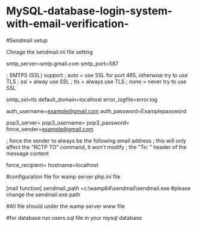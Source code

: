 # MySQL-database-login-system-with-email-verification-


#Sendmail setup

Chnage the sendmail.ini file setting 


smtp_server=smtp.gmail.com
smtp_port=587

; SMTPS (SSL) support
;   auto = use SSL for port 465, otherwise try to use TLS
;   ssl  = alway use SSL
;   tls  = always use TLS
;   none = never try to use SSL

smtp_ssl=tls
default_domain=localhost
error_logfile=error.log

auth_username=example@gmail.com
auth_password=Examplepassword

pop3_server=
pop3_username=
pop3_password=
force_sender=example@gmail.com

; force the sender to always be the following email address
; this will only affect the "RCTP TO" command, it won't modify 
; the "To: " header of the message content

force_recipient=
hostname=localhost

#configuration file for wamp server php.ini file 

[mail function]
sendmail_path =c:\wamp64\sendmail\sendmail.exe
#please change the sendmail.exe path



#All file should under the wamp server www file

#for database run users.sql file in your mysql database
